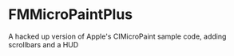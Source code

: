 FMMicroPaintPlus
================

A hacked up version of Apple's CIMicroPaint sample code, adding scrollbars and a HUD

